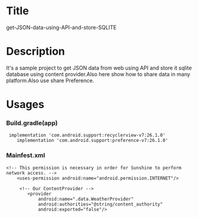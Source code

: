 # Title
get-JSON-data-using-API-and-store-SQLITE
# Description
It's a sample project to get JSON data from web using API and store it sqlite database using content provider.Also here show how to share data in many platform.Also use share Preference.
# Usages 
### Build.gradle(app)
````````
 implementation 'com.android.support:recyclerview-v7:26.1.0'
    implementation 'com.android.support:preference-v7:26.1.0'
````````
### Mainfest.xml
``````````
<!-- This permission is necessary in order for Sunshine to perform network access. -->
    <uses-permission android:name="android.permission.INTERNET"/>
    
     <!-- Our ContentProvider -->
        <provider
            android:name=".data.WeatherProvider"
            android:authorities="@string/content_authority"
            android:exported="false"/>
``````````
